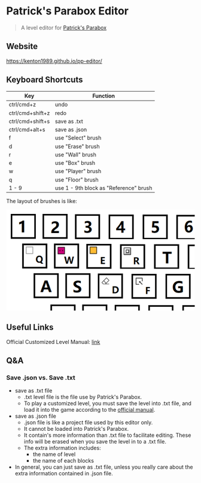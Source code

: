 # Patrick's Parabox Editor

> A level editor for [Patrick's Parabox](https://www.patricksparabox.com/)

## Website

https://kenton1989.github.io/pp-editor/

## Keyboard Shortcuts

| Key              | Function                               |
| ---------------- | -------------------------------------- |
| ctrl/cmd+z       | undo                                   |
| ctrl/cmd+shift+z | redo                                   |
| ctrl/cmd+shift+s | save as .txt                           |
| ctrl/cmd+alt+s   | save as .json                          |
| f                | use "Select" brush                     |
| d                | use "Erase" brush                      |
| r                | use "Wall" brush                       |
| e                | use "Box" brush                        |
| w                | use "Player" brush                     |
| q                | use "Floor" brush                      |
| 1 - 9            | use 1 - 9th block as "Reference" brush |

The layout of brushes is like:

![Shortcuts layout](./doc/img/shortcut-layout.png)

## Useful Links

Official Customized Level Manual: [link](https://www.patricksparabox.com/custom-levels/)

## Q&A

### Save .json vs. Save .txt

- save as .txt file
  - .txt level file is the file use by Patrick's Parabox.
  - To play a customized level, you must save the level into .txt file, and load it into the game according to the [official manual](https://www.patricksparabox.com/custom-levels/#load).
- save as .json file
  - .json file is like a project file used by this editor only.
  - It cannot be loaded into Patrick's Parabox.
  - It contain's more information than .txt file to facilitate editing. These info will be erased when you save the level in to a .txt file.
  - The extra information includes:
    - the name of level
    - the name of each blocks
- In general, you can just save as .txt file, unless you really care about the extra information contained in .json file.